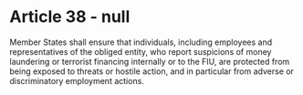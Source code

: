 # Article 38 - null


Member States shall ensure that individuals, including employees and representatives of the obliged entity, who report suspicions of money laundering or terrorist financing internally or to the FIU, are protected from being exposed to threats or hostile action, and in particular from adverse or discriminatory employment actions.
